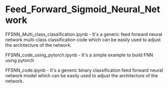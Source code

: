 # Feed_Forward_Sigmoid_Neural_Network 

FFSNN_Multi_class_classification.ipynb - It's a generic feed forward neural network multi-class classification code which can be easily used to adjust the architecture of the network.

FFSNN_code_using_pytorch.ipynb - It's a simple example to build FNN using pytorch

FFSNN_code.ipynb - It's a generic binary classification feed forward neural network model which can be easily used to adjust the architecture of the network.
